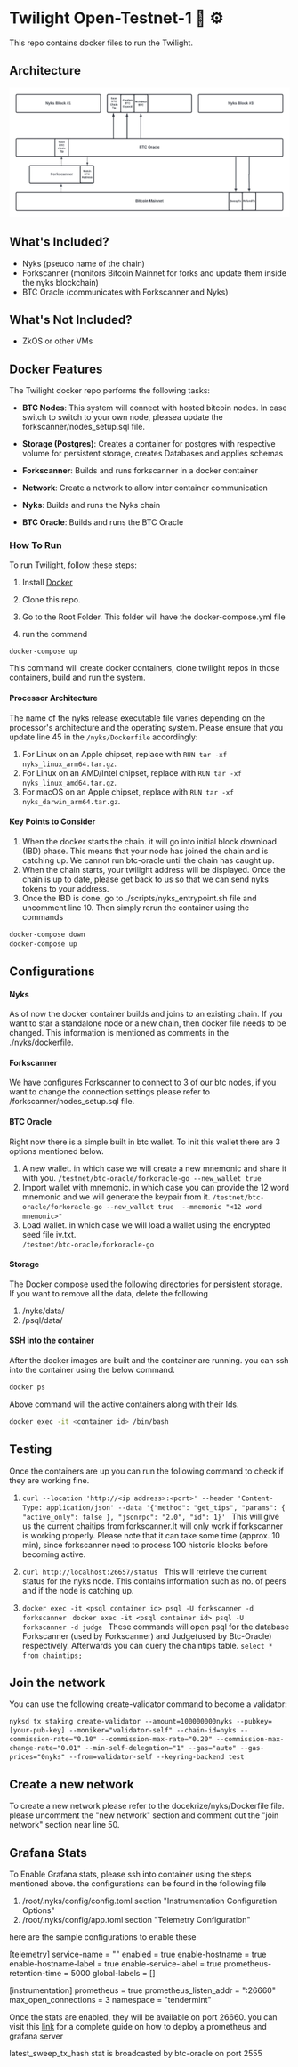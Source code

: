 # Twilight Open-Testnet-1 🧪 ⚙️

This repo contains docker files to run the Twilight.

## Architecture

![Architecture Diagram](architecture-open-testnet-1.jpg)

## What's Included?
- Nyks (pseudo name of the chain)
- Forkscanner (monitors Bitcoin Mainnet for forks and update them inside the nyks blockchain)
- BTC Oracle (communicates with Forkscanner and Nyks)

## What's Not Included?
- ZkOS or other VMs

## Docker Features

The Twilight docker repo performs the following tasks:

- **BTC Nodes**: This system will connect with hosted bitcoin nodes. In case switch to switch to your own node, pleasea update the forkscanner/nodes_setup.sql file.

- **Storage (Postgres)**: Creates a container for postgres with respective volume for persistent storage, creates Databases and applies schemas

- **Forkscanner**: Builds and runs forkscanner in a docker container

- **Network**: Create a network to allow inter container communication

- **Nyks**: Builds and runs the Nyks chain

- **BTC Oracle**: Builds and runs the BTC Oracle 

###  How To Run

To run Twilight, follow these steps:

1. Install [Docker](https://www.docker.com/)

2. Clone this repo.

3. Go to the Root Folder. This folder will have the docker-compose.yml file

4. run the command

```bash
docker-compose up
```
This command will create docker containers, clone twilight repos in those containers, build and run the system.

#### Processor Architecture
The name of the nyks release executable file varies depending on the processor's architecture and the operating system. Please ensure that you update line 45 in the `/nyks/Dockerfile` accordingly:
1. For Linux on an Apple chipset, replace with `RUN tar -xf nyks_linux_arm64.tar.gz`.
2. For Linux on an AMD/Intel chipset, replace with `RUN tar -xf nyks_linux_amd64.tar.gz`.
3. For macOS on an Apple chipset, replace with `RUN tar -xf nyks_darwin_arm64.tar.gz`.

#### Key Points to Consider
1. When the docker starts the chain. it will go into initial block download (IBD) phase. This means that your node has joined the chain and is catching up. We cannot run btc-oracle until the chain has caught up.
2. When the chain starts, your twilight address will be displayed. Once the chain is up to date, please get back to us so that we can send nyks tokens to your address. 
3. Once the IBD is done, go to ./scripts/nyks_entrypoint.sh file and uncomment line 10. Then simply rerun the container using the commands 
```bash
docker-compose down
docker-compose up
```

## Configurations

#### Nyks
As of now the docker container builds and joins to an existing chain. If you want to star a standalone node or a new chain, then docker file needs to be changed. This information is mentioned as comments in the ./nyks/dockerfile. 

#### Forkscanner
We have configures Forkscanner to connect to 3 of our btc nodes, if you want to change the connection settings please refer to /forkscanner/nodes_setup.sql file.

#### BTC Oracle
Right now there is a simple built in btc wallet. To init this wallet there are 3 options mentioned below.

1. A new wallet. in which case we will create a new mnemonic and share it with you.
    `/testnet/btc-oracle/forkoracle-go --new_wallet true`
2. Import wallet with mnemonic. in which case you can provide the 12 word mnemonic and we will generate the keypair from it.
    `/testnet/btc-oracle/forkoracle-go --new_wallet true  --mnemonic "<12 word mnemonic>"`
3. Load wallet. in which case we will load a wallet using the encrypted seed file iv.txt.  
    `/testnet/btc-oracle/forkoracle-go`

#### Storage
The Docker compose used the following directories for persistent storage. If you want to remove all the data, delete the following
1. /nyks/data/
2. /psql/data/

#### SSH into the container
After the docker images are built and the container are running. you can ssh into the container using the below command.
```bash
docker ps
```
Above command will the active containers along with their Ids.

```bash
docker exec -it <container id> /bin/bash
```

## Testing
Once the containers are up you can run the following command to check if they are working fine.
1. ```curl --location 'http://<ip address>:<port>' --header 'Content-Type: application/json' --data '{"method": "get_tips", "params": { "active_only": false }, "jsonrpc": "2.0", "id": 1}' ```
 This will give us the current chaitips from forkscanner.It will only work if forkscanner is working properly. Please note that it can take some time (approx. 10 min), since forkscanner need to process 100 historic blocks before becoming active.

 2. ```curl http://localhost:26657/status ```
 This will retrieve the current status for the nyks node. This contains information such as no. of peers and if the node is catching up.

 3. ```docker exec -it <psql container id> psql -U forkscanner -d forkscanner ```
    ```docker exec -it <psql container id> psql -U forkscanner -d judge ```
    These commands will open psql for the database Forkscanner (used by Forkscanner) and Judge(used by Btc-Oracle) respectively. Afterwards you can query the chaintips table. 
    ```select * from chaintips;```

## Join the network
You can use the following create-validator command to become a validator:

```
nyksd tx staking create-validator --amount=100000000nyks --pubkey=[your-pub-key] --moniker="validator-self" --chain-id=nyks --commission-rate="0.10" --commission-max-rate="0.20" --commission-max-change-rate="0.01" --min-self-delegation="1" --gas="auto" --gas-prices="0nyks" --from=validator-self --keyring-backend test
```

## Create a new network
To create a new network please refer to the docekrize/nyks/Dockerfile file. please uncomment the "new network" section and comment out the "join network" section near line 50.

## Grafana Stats
To Enable Grafana stats, please ssh into container using the steps mentioned above. the configurations can be found in the following file

1. /root/.nyks/config/config.toml section "Instrumentation Configuration Options"
2. /root/.nyks/config/app.toml section "Telemetry Configuration"

here are the sample configurations to enable these

[telemetry]
service-name = ""
enabled = true
enable-hostname = true
enable-hostname-label = true
enable-service-label = true
prometheus-retention-time = 5000
global-labels = []

[instrumentation]
prometheus = true
prometheus_listen_addr = ":26660"
max_open_connections = 3
namespace = "tendermint"

Once the stats are enabled, they will be available on port 26660. you can visit this [link](https://medium.com/@ironsf/zetachain-testnet-monitoring-with-grafana-35609cd9308e) for a complete guide on how to deploy a prometheus and grafana server

latest_sweep_tx_hash stat is broadcasted by btc-oracle on port 2555

